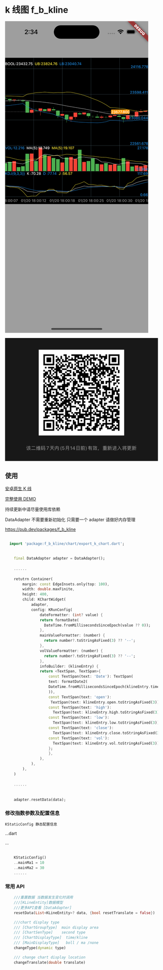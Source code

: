 # k 线图 f_b_kline

![Image](https://github.com/icechao/f_b_kline/blob/master/image.png)

![Image](https://github.com/icechao/f_b_kline/blob/master/wxGroup.png)

## 使用

[安卓原生 K 线](https://github.com/icechao/KlineChart)

[完整使用 DEMO](https://github.com/icechao/f_b_kline/blob/master/lib/example/f_b_kline.dart)

持续更新中请尽量使用库依赖

DataAdapter 不需要重新初始化 只需要一个 adapter 请做好内存管理

https://pub.dev/packages/f_b_kline

```dart

  import 'package:f_b_kline/chart/export_k_chart.dart';

```

```dart

    final DataAdapter adapter = DataAdapter();

    ......

    retutrn Container(
        margin: const EdgeInsets.only(top: 100),
        width: double.maxFinite,
        height: 400,
        child: KChartWidget(
            adapter,
            config: KRunConfig(
                dateFormatter: (int? value) {
                return formatDate(
                  DateTime.fromMillisecondsSinceEpoch(value ?? 0));
                },
                mainValueFormatter: (number) {
                  return number?.toStringAsFixed(3) ?? '--';
                },
                volValueFormatter: (number) {
                  return number?.toStringAsFixed(3) ?? '--';
                },
                infoBuilder: (klineEntry) {
                return <TextSpan, TextSpan>{
                    const TextSpan(text: 'Date'): TextSpan(
                    text: formatDate2(
                    DateTime.fromMillisecondsSinceEpoch(klineEntry.time ?? 0),
                    )),
                    const TextSpan(text: 'open'):
                     TextSpan(text: klineEntry.open.toStringAsFixed(3)),
                    const TextSpan(text: 'high'):
                      TextSpan(text: klineEntry.high.toStringAsFixed(3)),
                    const TextSpan(text: 'low'):
                      TextSpan(text: klineEntry.low.toStringAsFixed(3)),
                    const TextSpan(text: 'close'):
                      TextSpan(text: klineEntry.close.toStringAsFixed(3)),
                    const TextSpan(text: 'vol'):
                      TextSpan(text: klineEntry.vol.toStringAsFixed(3)),
                    };
                    },
                ),
            ),
        ),
    )

    ......


    adapter.resetData(data);
```

### 修改指数参数及配置信息

    KStaticConfig 静态配置信息

...dart

...

```dart

    KStaticConfig()
    ..mainMa1 = 10
    ..mainMa2 = 30
    ......


```

### 常用 API

```dart
    ///重置数据 当数据发生变化时调用
    ///[KLineEntity]数据模型
    ///更多API查看 [DataAdapter]
    resetData(List<KLineEntity>? data, {bool resetTranslate = false})

```

```dart
    ///chart display type
    /// [ChartGroupType]  main display area
    /// [ChartSenType]    second type
    /// [ChartDisplayType]  time/kline
    /// [MainDisplayType]   boll / ma /none
    changeType(dynamic type)
```

```dart
    /// change chart display location
    changeTranslate(double translate)
```
